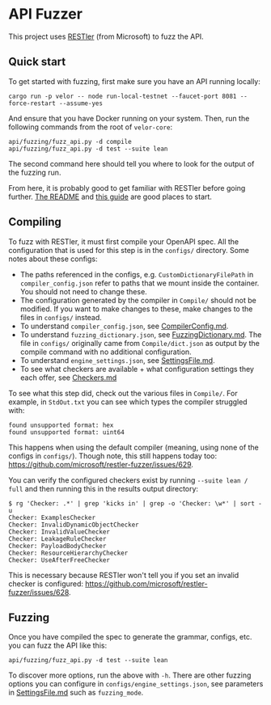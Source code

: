 # API Fuzzer

This project uses [RESTler](https://github.com/microsoft/restler-fuzzer) (from Microsoft) to fuzz the API.

## Quick start
To get started with fuzzing, first make sure you have an API running locally:
```
cargo run -p velor -- node run-local-testnet --faucet-port 8081 --force-restart --assume-yes
```

And ensure that you have Docker running on your system. Then, run the following commands from the root of `velor-core`:
```
api/fuzzing/fuzz_api.py -d compile
api/fuzzing/fuzz_api.py -d test --suite lean
```

The second command here should tell you where to look for the output of the fuzzing run.

From here, it is probably good to get familiar with RESTler before going further. [The README](https://github.com/microsoft/restler-fuzzer) and [this guide](https://github.com/microsoft/restler-fuzzer/blob/main/docs/user-guide/QuickStart.md) are good places to start.

## Compiling
To fuzz with RESTler, it must first compile your OpenAPI spec. All the configuration that is used for this step is in the `configs/` directory. Some notes about these configs:

- The paths referenced in the configs, e.g. `CustomDictionaryFilePath` in `compiler_config.json` refer to paths that we mount inside the container. You should not need to change these.
- The configuration generated by the compiler in `Compile/` should not be modified. If you want to make changes to these, make changes to the files in `configs/` instead.
- To understand `compiler_config.json`, see [CompilerConfig.md](https://github.com/microsoft/restler-fuzzer/blob/main/docs/user-guide/CompilerConfig.md).
- To understand `fuzzing_dictionary.json`, see [FuzzingDictionary.md](https://github.com/microsoft/restler-fuzzer/blob/main/docs/user-guide/FuzzingDictionary.md). The file in `configs/` originally came from `Compile/dict.json` as output by the compile command with no additional configuration.
- To understand `engine_settings.json`, see [SettingsFile.md](https://github.com/microsoft/restler-fuzzer/blob/main/docs/user-guide/SettingsFile.md).
- To see what checkers are available + what configuration settings they each offer, see [Checkers.md](https://github.com/microsoft/restler-fuzzer/blob/main/docs/user-guide/Checkers.md)

To see what this step did, check out the various files in `Compile/`. For example, in `StdOut.txt` you can see which types the compiler struggled with:
```
found unsupported format: hex
found unsupported format: uint64
```

This happens when using the default compiler (meaning, using none of the configs in `configs/`). Though note, this still happens today too: https://github.com/microsoft/restler-fuzzer/issues/629.

You can verify the configured checkers exist by running `--suite lean / full` and then running this in the results output directory:
```
$ rg 'Checker: .*' | grep 'kicks in' | grep -o 'Checker: \w*' | sort -u
Checker: ExamplesChecker
Checker: InvalidDynamicObjectChecker
Checker: InvalidValueChecker
Checker: LeakageRuleChecker
Checker: PayloadBodyChecker
Checker: ResourceHierarchyChecker
Checker: UseAfterFreeChecker
```

This is necessary because RESTler won't tell you if you set an invalid checker is configured: https://github.com/microsoft/restler-fuzzer/issues/628.


## Fuzzing
Once you have compiled the spec to generate the grammar, configs, etc. you can fuzz the API like this:
```
api/fuzzing/fuzz_api.py -d test --suite lean
```

To discover more options, run the above with `-h`. There are other fuzzing options you can configure in `configs/engine_settings.json`, see parameters in [SettingsFile.md](https://github.com/microsoft/restler-fuzzer/blob/main/docs/user-guide/SettingsFile.md) such as `fuzzing_mode`.

